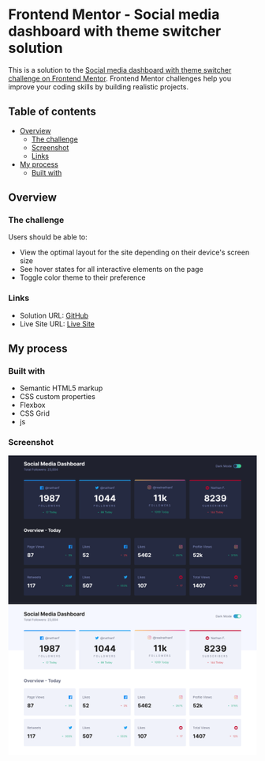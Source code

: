 # Frontend Mentor - Social media dashboard with theme switcher solution

This is a solution to the [Social media dashboard with theme switcher challenge on Frontend Mentor](https://www.frontendmentor.io/challenges/social-media-dashboard-with-theme-switcher-6oY8ozp_H). Frontend Mentor challenges help you improve your coding skills by building realistic projects.

## Table of contents

- [Overview](#overview)
  - [The challenge](#the-challenge)
  - [Screenshot](#screenshot)
  - [Links](#links)
- [My process](#my-process)
  - [Built with](#built-with)


## Overview

### The challenge

Users should be able to:

- View the optimal layout for the site depending on their device's screen size
- See hover states for all interactive elements on the page
- Toggle color theme to their preference


### Links

- Solution URL: [GitHub](https://github.com/AyaElshaer/social-media-dashboard)
- Live Site URL: [Live Site](https://social-media-dashboard-ayaramadan.vercel.app/)

## My process

### Built with

- Semantic HTML5 markup
- CSS custom properties
- Flexbox
- CSS Grid
- js


### Screenshot


![dark-desktop](./screenshot/dark-desktop.png)
![light-desktop](./screenshot/light-desktop.png)
